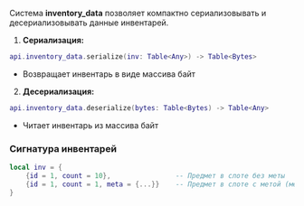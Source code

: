 Система **inventory_data** позволяет компактно сериализовывать и десериализовывать данные инвентарей.

1. **Сериализация:**
```lua
api.inventory_data.serialize(inv: Table<Any>) -> Table<Bytes>
```
   - Возвращает инвентарь в виде массива байт

2. **Десериализация:**
```lua
api.inventory_data.deserialize(bytes: Table<Bytes) -> Table<Any>
```
   - Читает инвентарь из массива байт

### Сигнатура инвентарей
```lua
local inv = {
    {id = 1, count = 10},                -- Предмет в слоте без меты
    {id = 1, count = 1, meta = {...}}    -- Предмет в слоте с метой (мета сериализуется через bson)
}
```